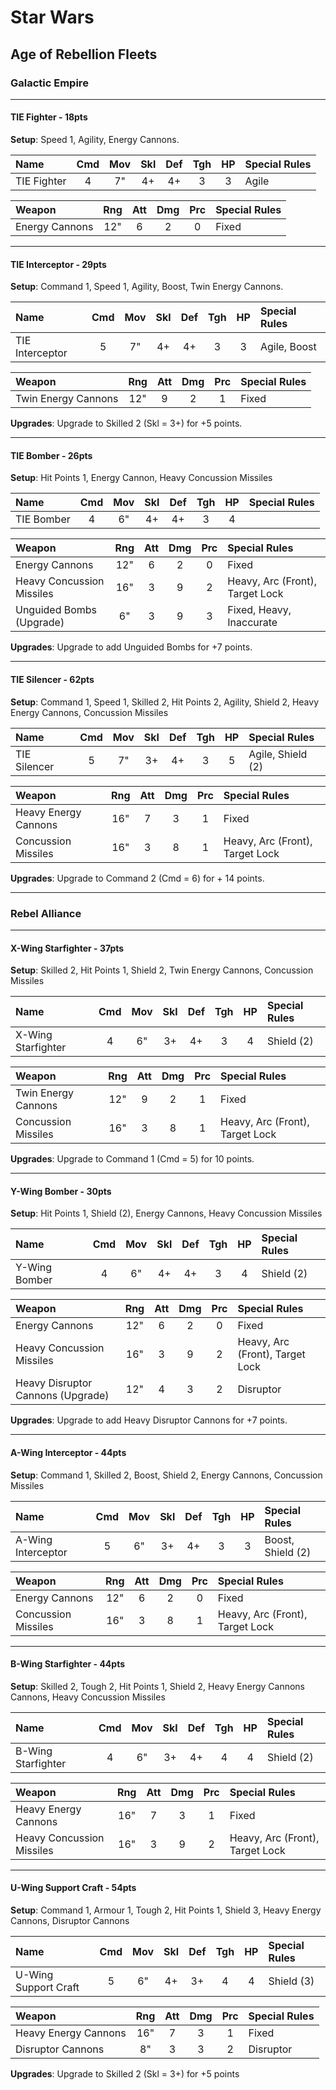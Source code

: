 # Star Wars

## Age of Rebellion Fleets

### Galactic Empire

---

#### TIE Fighter - 18pts

**Setup**: Speed 1, Agility, Energy Cannons.

| Name              | Cmd | Mov | Skl | Def | Tgh | HP  | Special Rules         |
| :---------------- | :-: | :-: | :-: | :-: | :-: | :-: | :-------------------- |
| TIE Fighter       |  4  |  7" |  4+ |  4+ |  3  |  3  | Agile                 |

| Weapon                    | Rng | Att | Dmg | Prc | Special Rules             |
| :------------------------ | :-: | :-: | :-: | :-: | :------------------------ |
| Energy Cannons            | 12" |  6  |  2  |  0  | Fixed                     |

---

#### TIE Interceptor - 29pts

**Setup**: Command 1, Speed 1, Agility, Boost, Twin Energy Cannons.

| Name              | Cmd | Mov | Skl | Def | Tgh | HP  | Special Rules         |
| :---------------- | :-: | :-: | :-: | :-: | :-: | :-: | :-------------------- |
| TIE Interceptor   |  5  |  7" |  4+ |  4+ |  3  |  3  | Agile, Boost          |

| Weapon                    | Rng | Att | Dmg | Prc | Special Rules             |
| :------------------------ | :-: | :-: | :-: | :-: | :------------------------ |
| Twin Energy Cannons       | 12" |  9  |  2  |  1  | Fixed                     |

**Upgrades**: Upgrade to Skilled 2 (Skl = 3+) for +5 points.

---

#### TIE Bomber - 26pts

**Setup**: Hit Points 1, Energy Cannon, Heavy Concussion Missiles

| Name              | Cmd | Mov | Skl | Def | Tgh | HP  | Special Rules         |
| :---------------- | :-: | :-: | :-: | :-: | :-: | :-: | :-------------------- |
| TIE Bomber        |  4  |  6" |  4+ |  4+ |  3  |  4  |                       |

| Weapon                    | Rng | Att | Dmg | Prc | Special Rules                   |
| :------------------------ | :-: | :-: | :-: | :-: | :------------------------------ |
| Energy Cannons            | 12" |  6  |  2  |  0  | Fixed                           |
| Heavy Concussion Missiles | 16" |  3  |  9  |  2  | Heavy, Arc (Front), Target Lock |
| Unguided Bombs (Upgrade)  | 6"  |  3  |  9  |  3  | Fixed, Heavy, Inaccurate        | 7    |

**Upgrades**: Upgrade to add Unguided Bombs for +7 points.

---

#### TIE Silencer - 62pts

**Setup**: Command 1, Speed 1, Skilled 2, Hit Points 2, Agility, Shield 2, Heavy Energy Cannons, Concussion Missiles

| Name              | Cmd | Mov | Skl | Def | Tgh | HP  | Special Rules         |
| :---------------- | :-: | :-: | :-: | :-: | :-: | :-: | :-------------------- |
| TIE Silencer      |  5  |  7" |  3+ |  4+ |  3  | 5   | Agile, Shield (2)     |

| Weapon                    | Rng | Att | Dmg | Prc | Special Rules                   |
| :------------------------ | :-: | :-: | :-: | :-: | :------------------------------ |
| Heavy Energy Cannons      | 16" |  7  |  3  |  1  | Fixed                           |
| Concussion Missiles       | 16" |  3  |  8  |  1  | Heavy, Arc (Front), Target Lock |

**Upgrades**: Upgrade to Command 2 (Cmd = 6) for + 14 points.

---

### Rebel Alliance

---

#### X-Wing Starfighter - 37pts

**Setup**: Skilled 2, Hit Points 1, Shield 2, Twin Energy Cannons, Concussion Missiles

| Name                | Cmd | Mov | Skl | Def | Tgh | HP  | Special Rules         |
| :------------------ | :-: | :-: | :-: | :-: | :-: | :-: | :-------------------- |
| X-Wing Starfighter  |  4  |  6" |  3+ |  4+ |  3  |  4  | Shield (2)            |

| Weapon                    | Rng | Att | Dmg | Prc | Special Rules                   |
| :------------------------ | :-: | :-: | :-: | :-: | :------------------------------ |
| Twin Energy Cannons       | 12" |  9  |  2  |  1  | Fixed                           |
| Concussion Missiles       | 16" |  3  |  8  |  1  | Heavy, Arc (Front), Target Lock |

**Upgrades**: Upgrade to Command 1 (Cmd = 5) for 10 points.

---

#### Y-Wing Bomber - 30pts

**Setup**: Hit Points 1, Shield (2), Energy Cannons, Heavy Concussion Missiles

| Name              | Cmd | Mov | Skl | Def | Tgh | HP  | Special Rules         |
| :---------------- | :-: | :-: | :-: | :-: | :-: | :-: | :-------------------- |
| Y-Wing Bomber     |  4  |  6" |  4+ |  4+ |  3  |  4  | Shield (2)            |

| Weapon                    | Rng | Att | Dmg | Prc | Special Rules                   |
| :------------------------ | :-: | :-: | :-: | :-: | :------------------------------ |
| Energy Cannons            | 12" |  6  |  2  |  0  | Fixed                           |
| Heavy Concussion Missiles | 16" |  3  |  9  |  2  | Heavy, Arc (Front), Target Lock |
| Heavy Disruptor Cannons (Upgrade) | 12" |  4  |  3  |  2  | Disruptor               |

**Upgrades**: Upgrade to add Heavy Disruptor Cannons for +7 points.

---

#### A-Wing Interceptor - 44pts

**Setup**: Command 1, Skilled 2, Boost, Shield 2, Energy Cannons, Concussion Missiles

| Name                | Cmd | Mov | Skl | Def | Tgh | HP  | Special Rules         |
| :------------------ | :-: | :-: | :-: | :-: | :-: | :-: | :-------------------- |
| A-Wing Interceptor  |  5  |  6" |  3+ |  4+ |  3  |  3  | Boost, Shield (2)     |

| Weapon                    | Rng | Att | Dmg | Prc | Special Rules                   |
| :------------------------ | :-: | :-: | :-: | :-: | :------------------------------ |
| Energy Cannons            | 12" |  6  |  2  |  0  | Fixed                           |
| Concussion Missiles       | 16" |  3  |  8  |  1  | Heavy, Arc (Front), Target Lock |

---

#### B-Wing Starfighter - 44pts

**Setup**: Skilled 2, Tough 2, Hit Points 1, Shield 2, Heavy Energy Cannons Cannons, Heavy Concussion Missiles

| Name                | Cmd | Mov | Skl | Def | Tgh | HP  | Special Rules         |
| :------------------ | :-: | :-: | :-: | :-: | :-: | :-: | :-------------------- |
| B-Wing Starfighter  |  4  |  6" |  3+ |  4+ |  4  |  4  | Shield (2)            |

| Weapon                    | Rng | Att | Dmg | Prc | Special Rules                   |
| :------------------------ | :-: | :-: | :-: | :-: | :------------------------------ |
| Heavy Energy Cannons      | 16" |  7  |  3  |  1  | Fixed                           |
| Heavy Concussion Missiles | 16" |  3  |  9  |  2  | Heavy, Arc (Front), Target Lock |

---

#### U-Wing Support Craft - 54pts

**Setup**: Command 1, Armour 1, Tough 2, Hit Points 1, Shield 3, Heavy Energy Cannons, Disruptor Cannons

| Name                 | Cmd | Mov | Skl | Def | Tgh | HP  | Special Rules         |
| :------------------- | :-: | :-: | :-: | :-: | :-: | :-: | :-------------------- |
| U-Wing Support Craft |  5  |  6" |  4+ |  3+ |  4  |  4  | Shield (3)            |

| Weapon                    | Rng | Att | Dmg | Prc | Special Rules                   |
| :------------------------ | :-: | :-: | :-: | :-: | :------------------------------ |
| Heavy Energy Cannons      | 16" |  7  |  3  |  1  | Fixed                           |
| Disruptor Cannons         | 8"  |  3  |  3  |  2  | Disruptor                       |

**Upgrades**: Upgrade to Skilled 2 (Skl = 3+) for +5 points